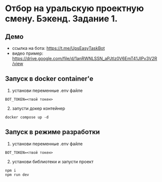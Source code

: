# Отбор на уральскую проектную смену. Бэкенд. Задание 1.

## Демо
* ссылка на бота: https://t.me/UpsEasyTaskBot
* видео пример: https://drive.google.com/file/d/1anRWNLSSN_aPJtlz0V6EmT41JIPv3V2R/view

## Запуск в docker container'e
1) установи переменные .env файле
```
BOT_TOKEN=<твой токен>
```
2) запусти докер контейнер
```
docker compose up -d
```

## Запуск в режиме разработки
1) установи переменные .env файле 
```
BOT_TOKEN=<твой токен>
```
2) установи библиотеки и запусти проект
```
npm i
npm run dev
```
